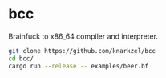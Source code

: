 # bcc

Brainfuck to x86_64 compiler and interpreter.

```bash
git clone https://github.com/knarkzel/bcc
cd bcc/
cargo run --release -- examples/beer.bf
```
